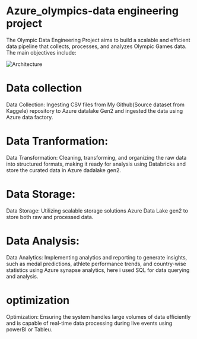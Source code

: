 # Azure_olympics-data engineering project

The Olympic Data Engineering Project aims to build a scalable and efficient data pipeline that collects, processes, and analyzes Olympic Games data. The main objectives include:

![Architecture]([images/arch.png](https://github.com/Manjusree-Azure/Azure_olympics-project/blob/main/Tokyo%20Olympics%20Architecture.png))

# Data collection

Data Collection: Ingesting CSV files from My Github(Source dataset from Kaggele) repository to Azure datalake Gen2 and ingested the data using Azure data factory.

# Data Tranformation:

Data Transformation: Cleaning, transforming, and organizing the raw data into structured formats, making it ready for analysis using Databricks and store the curated data in Azure dadalake gen2.

# Data Storage:
Data Storage: Utilizing scalable storage solutions Azure Data Lake gen2 to store both raw and processed data.

# Data Analysis:
Data Analytics: Implementing analytics and reporting to generate insights, such as medal predictions, athlete performance trends, and country-wise statistics using Azure synapse analytics, here i used SQL for data querying and analysis.

# optimization
Optimization: Ensuring the system handles large volumes of data efficiently and is capable of real-time data processing during live events using powerBI or Tableu.



